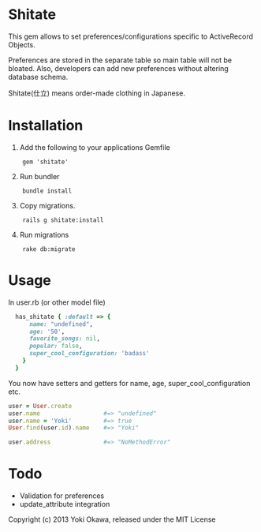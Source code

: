 Shitate
=============

This gem allows to set preferences/configurations specific to ActiveRecord Objects. 

Preferences are stored in the separate table so main table will not be bloated.  Also, developers can add new preferences without altering database schema. 

Shitate(仕立) means order-made clothing in Japanese. 

Installation
============

1. Add the following to your applications Gemfile

```
    gem 'shitate'
```

2. Run bundler

```
    bundle install
```

3. Copy migrations.

```
    rails g shitate:install
```

4. Run migrations

```
    rake db:migrate
```




Usage
=====
In user.rb (or other model file)

```ruby
  has_shitate { :default => { 
      name: "undefined",
      age: '50',
      favorite_songs: nil,
      popular: false,
      super_cool_configuration: 'badass'
    }
  }
```

You now have setters and getters for name, age, super_cool_configuration etc.

```ruby
user = User.create
user.name                  #=> "undefined"
user.name = 'Yoki'         #=> true
User.find(user.id).name    #=> "Yoki"

user.address               #=> "NoMethodError"
```


Todo
====
- Validation for preferences
- update_attribute integration


Copyright (c) 2013 Yoki Okawa, released under the MIT License
